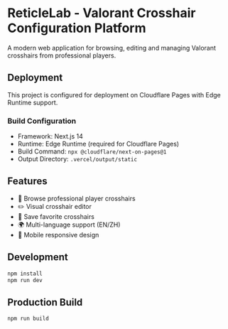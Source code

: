 # ReticleLab - Valorant Crosshair Configuration Platform

A modern web application for browsing, editing and managing Valorant crosshairs from professional players.

## Deployment

This project is configured for deployment on Cloudflare Pages with Edge Runtime support.

### Build Configuration
- Framework: Next.js 14
- Runtime: Edge Runtime (required for Cloudflare Pages)
- Build Command: `npx @cloudflare/next-on-pages@1`
- Output Directory: `.vercel/output/static`

## Features

- 🎯 Browse professional player crosshairs
- ✏️ Visual crosshair editor
- 💾 Save favorite crosshairs
- 🌍 Multi-language support (EN/ZH)
- 📱 Mobile responsive design

## Development

```bash
npm install
npm run dev
```

## Production Build

```bash
npm run build
```